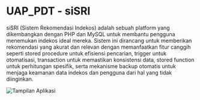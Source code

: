 # UAP_PDT - siSRI
siSRI (Sistem Rekomendasi Indekos) adalah sebuah platform yang dikembangkan dengan PHP dan MySQL untuk membantu pengguna menemukan indekos ideal mereka. Sistem ini dirancang untuk memberikan rekomendasi yang akurat dan relevan dengan memanfaatkan fitur canggih seperti stored procedure untuk efisiensi pencarian, trigger untuk otomatisasi, transaction untuk memastikan konsistensi data, stored function untuk perhitungan spesifik, serta mekanisme backup otomatis untuk menjaga keamanan data indekos dan pengguna dari hal yang tidak diinginkan.

![Tampilan Aplikasi]([images/screenshot.png](https://github.com/swasitatriwidhyaa/UAP_PDT/main/assets/img/siSri.png))

